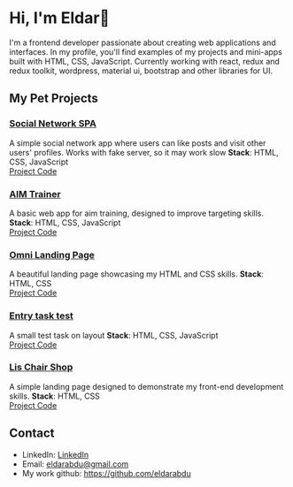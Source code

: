 # Hi, I'm Eldar👋

I'm a frontend developer passionate about creating web applications and interfaces. In my profile, you'll find examples of my projects and mini-apps built with HTML, CSS, JavaScript. Currently working with react, redux and redux toolkit, wordpress, material ui, bootstrap and other libraries for UI.

## My Pet Projects

### [Social Network SPA](https://fake-social-network.netlify.app)
A simple social network app where users can like posts and visit other users' profiles. Works with fake server, so it may work slow
**Stack**: HTML, CSS, JavaScript  
[Project Code](https://github.com/tipscrips/FakeSocial)

### [AIM Trainer](https://expozone.netlify.app)
A basic web app for aim training, designed to improve targeting skills.
**Stack**: HTML, CSS, JavaScript  
[Project Code](https://github.com/tipscrips/-oordinates)


### [Omni Landing Page](https://ezomni.netlify.app/)
A beautiful landing page showcasing my HTML and CSS skills.
**Stack**: HTML, CSS  
[Project Code](https://github.com/tipscrips/Omnifood)

### [Entry task test](https://convertmetest.netlify.app/)
A small test task on layout
**Stack**: HTML, CSS, JavaScript <br/>
[Project Code](https://github.com/tipscrips/ConvertMe)

### [Lis Chair Shop](https://lischairshop.netlify.app)
A simple landing page designed to demonstrate my front-end development skills.
**Stack**: HTML, CSS  
[Project Code](https://github.com/tipscrips/CHAIRS-SHOP)

## Contact
- LinkedIn: [LinkedIn](www.linkedin.com/in/eldarabdu)
- Email: eldarabdu@gmail.com
- My work github: https://github.com/eldarabdu
